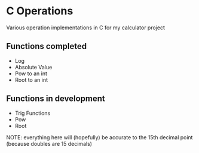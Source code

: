 # C Operations

Various operation implementations in C for my calculator project

## Functions completed

* Log
* Absolute Value
* Pow to an int
* Root to an int

## Functions in development

* Trig Functions
* Pow
* Root

NOTE: everything here will (hopefully) be accurate to the 15th decimal point (because doubles are 15 decimals)
